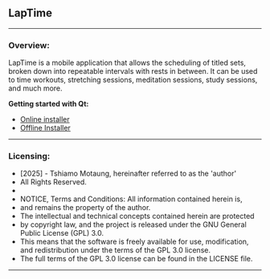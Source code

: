 ## LapTime
 
 __________________

### Overview:

LapTime is a mobile application that allows the scheduling of titled sets, broken down into repeatable intervals with rests in between. It can be used to time workouts, stretching sessions, meditation sessions, study sessions, and much more.

**Getting started with Qt:**
* [Online installer](https://youtu.be/BhTMJlB1a34)
* [Offline Installer](https://youtu.be/9aBStT9Ouw0)
  
 __________________


### Licensing:

 *  [2025] - Tshiamo Motaung, hereinafter referred to as the 'author'
 *  All Rights Reserved.
 *  
 * NOTICE, Terms and Conditions: All information contained herein is,
 * and remains the property of the author.
 * The intellectual and technical concepts contained herein are protected
 * by copyright law, and the project is released under the GNU General Public License (GPL) 3.0.
 * This means that the software is freely available for use, modification, and redistribution under the terms of the GPL 3.0 license.
 * The full terms of the GPL 3.0 license can be found in the LICENSE file.

 
  __________________
